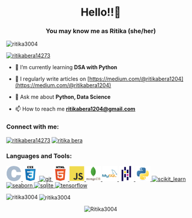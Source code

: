 
<h1 style="text-align:center;">Hello!!👋</h1>

<h3 align="center">You may know me as Ritika (she/her)</h3>

<p align="left"> <img src="https://komarev.com/ghpvc/?username=ritika3004&label=Profile%20views&color=0e75b6&style=flat" alt="ritika3004" /> </p>

<p align="left"> <a href="https://twitter.com/ritikabera14273" target="blank"><img src="https://img.shields.io/twitter/follow/ritikabera14273?logo=twitter&style=for-the-badge" alt="ritikabera14273" /></a> </p>

- 🌱 I’m currently learning **DSA with Python**

- 📝 I regularly write articles on [https://medium.com/@ritikabera1204](https://medium.com/@ritikabera1204)

- 💬 Ask me about **Python, Data Science**

- 📫 How to reach me **ritikabera1204@gmail.com**

<h3 align="left">Connect with me:</h3>
<p align="left">
<a href="https://twitter.com/ritikabera14273" target="blank"><img align="center" src="https://raw.githubusercontent.com/rahuldkjain/github-profile-readme-generator/master/src/images/icons/Social/twitter.svg" alt="ritikabera14273" height="30" width="40" /></a>
<a href="https://linkedin.com/in/ritika bera" target="blank"><img align="center" src="https://raw.githubusercontent.com/rahuldkjain/github-profile-readme-generator/master/src/images/icons/Social/linked-in-alt.svg" alt="ritika bera" height="30" width="40" /></a>
</p>

<h3 align="left">Languages and Tools:</h3>
<p align="left"> <a href="https://www.cprogramming.com/" target="_blank" rel="noreferrer"> <img src="https://raw.githubusercontent.com/devicons/devicon/master/icons/c/c-original.svg" alt="c" width="40" height="40"/> </a> <a href="https://www.w3schools.com/css/" target="_blank" rel="noreferrer"> <img src="https://raw.githubusercontent.com/devicons/devicon/master/icons/css3/css3-original-wordmark.svg" alt="css3" width="40" height="40"/> </a> <a href="https://git-scm.com/" target="_blank" rel="noreferrer"> <img src="https://www.vectorlogo.zone/logos/git-scm/git-scm-icon.svg" alt="git" width="40" height="40"/> </a> <a href="https://www.w3.org/html/" target="_blank" rel="noreferrer"> <img src="https://raw.githubusercontent.com/devicons/devicon/master/icons/html5/html5-original-wordmark.svg" alt="html5" width="40" height="40"/> </a><a href="https://developer.mozilla.org/en-US/docs/Web/JavaScript" target="_blank" rel="noreferrer"> <img src="https://raw.githubusercontent.com/devicons/devicon/master/icons/javascript/javascript-original.svg" alt="javascript" width="40" height="40"/> </a> <a href="https://www.mongodb.com/" target="_blank" rel="noreferrer"> <img src="https://raw.githubusercontent.com/devicons/devicon/master/icons/mongodb/mongodb-original-wordmark.svg" alt="mongodb" width="40" height="40"/> </a> <a href="https://www.mysql.com/" target="_blank" rel="noreferrer"> <img src="https://raw.githubusercontent.com/devicons/devicon/master/icons/mysql/mysql-original-wordmark.svg" alt="mysql" width="40" height="40"/> </a> <a href="https://pandas.pydata.org/" target="_blank" rel="noreferrer"> <img src="https://raw.githubusercontent.com/devicons/devicon/2ae2a900d2f041da66e950e4d48052658d850630/icons/pandas/pandas-original.svg" alt="pandas" width="40" height="40"/> </a> <a href="https://www.python.org" target="_blank" rel="noreferrer"> <img src="https://raw.githubusercontent.com/devicons/devicon/master/icons/python/python-original.svg" alt="python" width="40" height="40"/> </a> <a href="https://scikit-learn.org/" target="_blank" rel="noreferrer"> <img src="https://upload.wikimedia.org/wikipedia/commons/0/05/Scikit_learn_logo_small.svg" alt="scikit_learn" width="40" height="40"/> </a> <a href="https://seaborn.pydata.org/" target="_blank" rel="noreferrer"> <img src="https://seaborn.pydata.org/_images/logo-mark-lightbg.svg" alt="seaborn" width="40" height="40"/> </a> <a href="https://www.sqlite.org/" target="_blank" rel="noreferrer"> <img src="https://www.vectorlogo.zone/logos/sqlite/sqlite-icon.svg" alt="sqlite" width="40" height="40"/> </a> <a href="https://www.tensorflow.org" target="_blank" rel="noreferrer"> <img src="https://www.vectorlogo.zone/logos/tensorflow/tensorflow-icon.svg" alt="tensorflow" width="40" height="40"/> </a> </p>

<p><img align="left" src="https://github-readme-stats.vercel.app/api/top-langs?username=ritika3004&show_icons=true&locale=en&layout=compact" alt="ritika3004" /></p>

<p>&nbsp;<img align="center" src="https://github-readme-stats.vercel.app/api?username=ritika3004&show_icons=true&locale=en" alt="ritika3004" /></p>

<p align="center">
  <img src="https://github-readme-streak-stats.herokuapp.com?user=Ritika3004&theme=transparent" alt="Ritika3004" />
</p>



